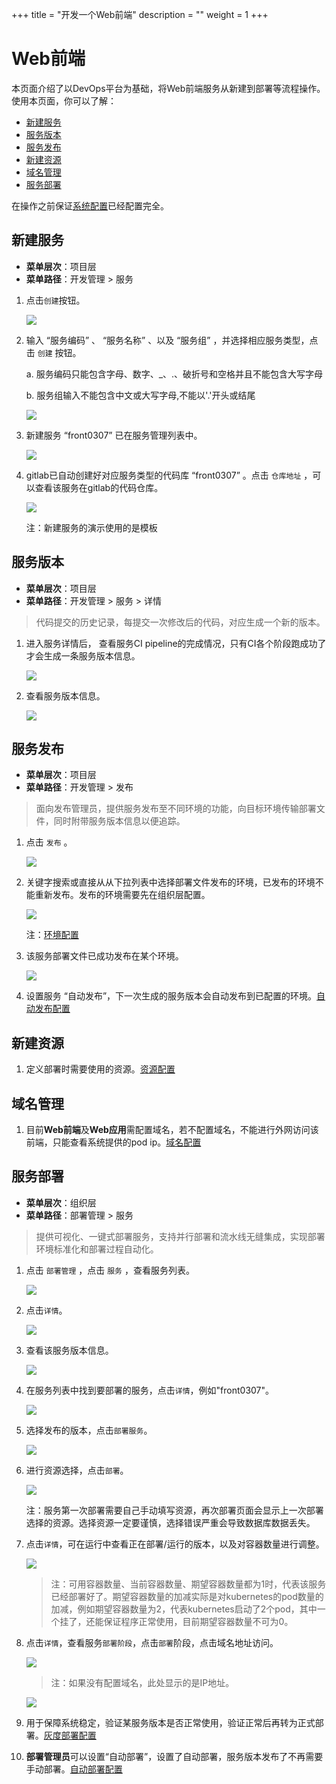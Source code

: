 +++
title = "开发一个Web前端"
description = ""
weight = 1
+++

# Web前端

  本页面介绍了以DevOps平台为基础，将Web前端服务从新建到部署等流程操作。使用本页面，你可以了解：

   - [新建服务](#1)
   - [服务版本](#2)
   - [服务发布](#3)
   - [新建资源](#4)
   - [域名管理](#5)
   - [服务部署](#6)

   在操作之前保证[系统配置](../system-configuration)已经配置完全。

<h2 id="1">新建服务</h2>

- **菜单层次**：项目层
- **菜单路径**：开发管理 > 服务

1. 点击`创建`按钮。

    ![](./assets/微服务前端/服务创建.png)

1. 输入 “服务编码” 、 “服务名称” 、以及 “服务组” ，并选择相应服务类型，点击 `创建` 按钮。

    a. 服务编码只能包含字母、数字、_、.、破折号和空格并且不能包含大写字母

    b. 服务组输入不能包含中文或大写字母,不能以'.'开头或结尾

    ![](./assets/微服务前端/服务创建信息填写.png)

1. 新建服务 “front0307” 已在服务管理列表中。

    ![](./assets/微服务前端/服务列表.png)

1. gitlab已自动创建好对应服务类型的代码库 “front0307” 。点击 `仓库地址` ，可以查看该服务在gitlab的代码仓库。

    ![](./assets/微服务前端/仓库地址.png)

    注：新建服务的演示使用的是模板

<h2 id="2">服务版本</h2>

- **菜单层次**：项目层
- **菜单路径**：开发管理 > 服务 > 详情

 > 代码提交的历史记录，每提交一次修改后的代码，对应生成一个新的版本。

1. 进入服务详情后， 查看服务CI pipeline的完成情况，只有CI各个阶段跑成功了才会生成一条服务版本信息。

    ![](./assets/微服务前端/流水线.png)

1. 查看服务版本信息。

    ![](./assets/微服务前端/开发区服务版本.png)

<h2 id="3">服务发布</h2>

- **菜单层次**：项目层
- **菜单路径**：开发管理 > 发布

> 面向发布管理员，提供服务发布至不同环境的功能，向目标环境传输部署文件，同时附带服务版本信息以便追踪。 

1. 点击 `发布` 。

    ![](./assets/微服务前端/发布.png)

1. 关键字搜索或直接从从下拉列表中选择部署文件发布的环境，已发布的环境不能重新发布。发布的环境需要先在组织层配置。

    ![](./assets/微服务前端/发布的环境.png)

    注：[环境配置](../system-configuration#5)

1. 该服务部署文件已成功发布在某个环境。

    ![](./assets/微服务前端/已发布的环境.png)

1. 设置服务 “自动发布”，下一次生成的服务版本会自动发布到已配置的环境。[自动发布配置](../continuous-integration#6)

<h2 id="4">新建资源</h2>

1. 定义部署时需要使用的资源。[资源配置](../continuous-deployment#1)

<h2 id="5">域名管理</h2>

1. 目前**Web前端**及**Web应用**需配置域名，若不配置域名，不能进行外网访问该前端，只能查看系统提供的pod ip。[域名配置](../continuous-deployment#3)

<h2 id="6">服务部署</h2>

- **菜单层次**：组织层
- **菜单路径**：部署管理 > 服务

>提供可视化、一键式部署服务，支持并行部署和流水线无缝集成，实现部署环境标准化和部署过程自动化。

1. 点击 `部署管理`  ，点击 `服务` ，查看服务列表。

    ![](./assets/微服务前端/运行区服务列表.png)

1. 点击`详情`。

    ![](./assets/微服务前端/详情.png)

1. 查看该服务版本信息。

    ![](./assets/微服务前端/运行区服务版本.png)

1. 在服务列表中找到要部署的服务，点击`详情`，例如"front0307"。

    ![](./assets/微服务前端/运行区服务列表1.png)

1. 选择发布的版本，点击`部署服务`。

    ![](./assets/微服务前端/服务部署.png)

1. 进行资源选择，点击`部署`。

    ![](./assets/微服务前端/部署详情.png)

     注：服务第一次部署需要自己手动填写资源，再次部署页面会显示上一次部署选择的资源。选择资源一定要谨慎，选择错误严重会导致数据库数据丢失。

1. 点击`详情`，可在运行中查看正在部署/运行的版本，以及对容器数量进行调整。

    ![](./assets/微服务前端/运行中版本.png)

    > 注：可用容器数量、当前容器数量、期望容器数量都为1时，代表该服务已经部署好了。期望容器数量的加减实际是对kubernetes的pod数量的加减，例如期望容器数量为2，代表kubernetes启动了2个pod，其中一个挂了，还能保证程序正常使用，目前期望容器数量不可为0。

1. 点击`详情`，查看服务`部署阶段`，点击`部署`阶段，点击域名地址访问。

    ![](./assets/微服务前端/域名查看.png)

    > 注：如果没有配置域名，此处显示的是IP地址。

    ![](./assets/微服务前端/页面查看.png)

1. 用于保障系统稳定，验证某服务版本是否正常使用，验证正常后再转为正式部署。[灰度部署配置](../continuous-deployment#4)

1. **部署管理员**可以设置“自动部署”，设置了自动部署，服务版本发布了不再需要手动部署。[自动部署配置](../continuous-deployment#4)
